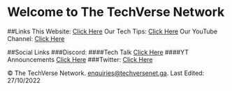 # Welcome to The TechVerse Network

##Links
This Website: [Click Here](https://techversenet.ga)
Our Tech Tips: [Click Here](https://techversecs.wixsite.com/tvcs/blog)
Our YouTube Channel: [Click Here](https://www.youtube.com/channel/UCD6Y1pwh4QRnkyOkviur8hQ)

##Social Links
###Discord:
####Tech Talk
[Click Here](https://discord.gg/xCsrZyYDEH)
####YT Announcements
[Click Here](https://discord.gg/https://discord.gg/ntrrqAJWST)
###Twitter:
[Click Here](https://twitter.com/TechVerseIT)











© The TechVerse Network. enquiries@techversenet.ga. Last Edited: 27/10/2022
